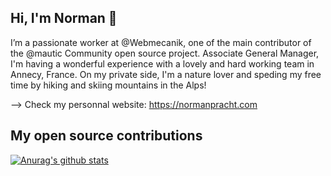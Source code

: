 ## Hi, I'm Norman 👋

I’m a passionate worker at @Webmecanik, one of the main contributor of the @mautic Community open source project. Associate General Manager, I'm having a wonderful experience with a lovely and hard working team in Annecy, France.
On my private side, I'm a nature lover and speding my free time by hiking and skiing mountains in the Alps!

--> Check my personnal website: https://normanpracht.com

## My open source contributions

[![Anurag's github stats](https://github-readme-stats.vercel.app/api?username=npracht&show_icons=true&theme=dracula&hide_title=true&count_private=true&include_all_commits=true)](https://github.com/anuraghazra/github-readme-stats)

